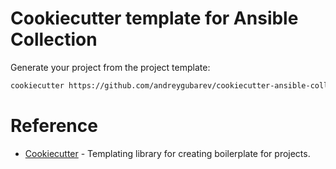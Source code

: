 # Cookiecutter template for Ansible Collection

Generate your project from the project template:

```sh
cookiecutter https://github.com/andreygubarev/cookiecutter-ansible-collection.git
```

# Reference

- [Cookiecutter](https://cookiecutter.readthedocs.io/en/stable/) - Templating library for creating boilerplate for projects.
